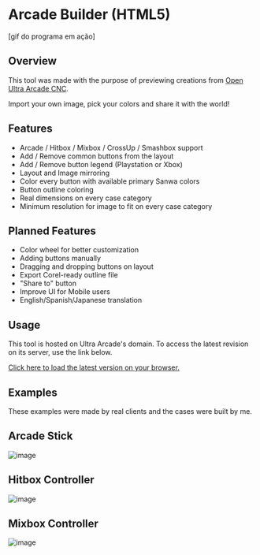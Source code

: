 # Arcade Builder (HTML5)

[gif do programa em ação]

## Overview

This tool was made with the purpose of previewing creations from [Open Ultra Arcade CNC](https://github.com/Ultra-Arcade/open-ua-cnc/). 

Import your own image, pick your colors and share it with the world!

## Features

- Arcade / Hitbox / Mixbox / CrossUp / Smashbox support
- Add / Remove common buttons from the layout
- Add / Remove button legend (Playstation or Xbox)
- Layout and Image mirroring
- Color every button with available primary Sanwa colors
- Button outline coloring
- Real dimensions on every case category
- Minimum resolution for image to fit on every case category

## Planned Features

- Color wheel for better customization
- Adding buttons manually
- Dragging and dropping buttons on layout
- Export Corel-ready outline file
- "Share to" button
- Improve UI for Mobile users
- English/Spanish/Japanese translation

## Usage

This tool is hosted on Ultra Arcade's domain. To access the latest revision on its server, use the link below.

[Click here to load the latest version on your browser.](https://ultraarcadebh.com.br/arcade-builder/)

## Examples

These examples were made by real clients and the cases were built by me.

## Arcade Stick
![image](https://i.imgur.com/IWcWYyW.png)

## Hitbox Controller
![image](https://i.imgur.com/B2QmMAC.png)

## Mixbox Controller
![image](https://i.imgur.com/dbvbE9N.png)
